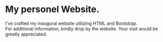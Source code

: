 # My personel Website.

I've crafted my inaugural website utilizing HTML and Bootstrap. <br/>
For additional information, kindly drop by the website. Your visit would be greatly appreciated.
